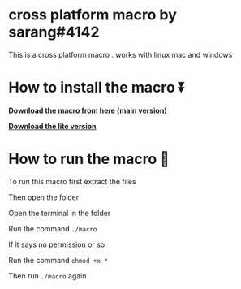 # cross platform macro by sarang#4142
This is a cross platform macro . works with linux mac and windows 

# How to install the macro ⏬
**[Download the macro from here (main version)](https://drive.google.com/file/d/1rnUW-3sBIxWaHw1mmhDMnS_wQ7LiRU7F/view?usp=sharing)**

**[Download the lite version](https://drive.google.com/file/d/12ThENmIUlkCXPQYMISUtBTVrDDgUc3WU/view?usp=sharing)**

# How to run the macro 🔖

To run this macro first extract the files

Then open the folder

Open the terminal in the folder

Run the command ```./macro```

If it says no permission or so

Run the command ```chmod +x *```

Then run `./macro` again


